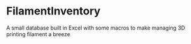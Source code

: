 # FilamentInventory
A small database built in Excel with some macros to make managing 3D printing filament a breeze
